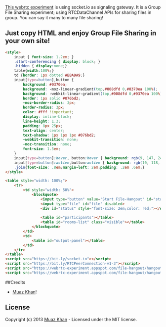 [This webrtc experiment](https://webrtc-experiment.appspot.com/file-hangout/) is using socket.io as signaling gateway. It is a Group File Sharing experiment; using RTCDataChannel APIs for sharing files in group. You can say it many to many file sharing!

## Just copy HTML and enjoy Group File Sharing in your own site!

```html
<style>
    input { font-size: 1.2em; }
    .start-conferencing { display: block; }
    .hidden { display:none;}
	table{width:100%;}
	td {border: 1px dotted #BBA9A9;}
	input[type=button],button {
	    background: #0370ea;
		background: -moz-linear-gradient(top,#008dfd 0,#0370ea 100%);
		background: -webkit-linear-gradient(top,#008dfd 0,#0370ea 100%);
		border: 1px solid #076bd2;
		-moz-border-radius: 3px;
		border-radius: 3px;
		color: #fff !important;
		display: inline-block;
		line-height: 1.3;
		padding: 8px 25px;
		text-align: center;
		text-shadow: 1px 1px 1px #076bd2;
		-webkit-transition: none;
		-moz-transition: none;
	    font-size: 1.5em;
	}
	input[type=button]:hover, button:hover { background: rgb(9, 147, 240); }
	input[type=button]:active,button:active { background: rgb(10, 118, 190); }
	.join{font-size: .8em;margin-left: 2em;padding: .2em .6em;}
</style>

<table style="width: 100%;">
    <tr>
        <td style="width: 50%">
            <blockquote>
                <input type="button" value="Start File-Hangout" id="start-conferencing">
                <input type="file" id="file" disabled>
                <div id="status" style="font-size: 2em;color: red;"></div>
				
                <table id="participants"></table>
                <table id="rooms-list" class="visible"></table>
            </blockquote>
        </td>
        <td>
            <table id="output-panel"></table>
        </td>
    </tr>
</table>
<script src="https://bit.ly/socket-io"></script>
<script src="https://bit.ly/RTCPeerConnection-v1-3"></script>
<script src="https://webrtc-experiment.appspot.com/file-hangout/hangout.js"> </script>
<script src="https://webrtc-experiment.appspot.com/file-hangout/hangout-ui.js"></script>
```

##Credits

* [Muaz Khan](http://github.com/muaz-khan)!

## License
Copyright (c) 2013 [Muaz Khan](https://plus.google.com/100325991024054712503) - Licensed under the MIT license.